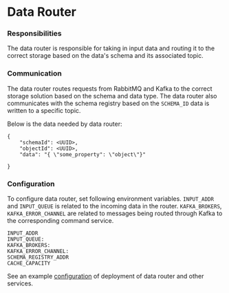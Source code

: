 # Data Router

### Responsibilities

The data router is responsible for taking in input data and routing it to the correct storage based on 
the data's schema and its associated topic. 

### Communication

The data router routes requests from RabbitMQ and Kafka to the correct storage solution based on the schema and data type. The data router also communicates with the schema registry based on the `SCHEMA_ID` data is written to a specific topic.

Below is the data needed by data router:

```
{
    "schemaId": <UUID>,
    "objectId": <UUID>,
    "data": "{ \"some_property": \"object\"}"

}
```

### Configuration

To configure data router, set following environment variables. `INPUT_ADDR` and `INPUT_QUEUE` is related to the incoming data in the router. `KAFKA_BROKERS`, `KAFKA_ERROR_CHANNEL` are related to messages being routed through Kafka to the corresponding command service.


```
INPUT_ADDR
INPUT_QUEUE:
KAFKA_BROKERS:
KAFKA_ERROR_CHANNEL:
SCHEMA_REGISTRY_ADDR
CACHE_CAPACITY
```

See an example [configuration][configuration] of deployment of data router and other services. 



[configuration]: ../examples/deploy/SETUP.md
